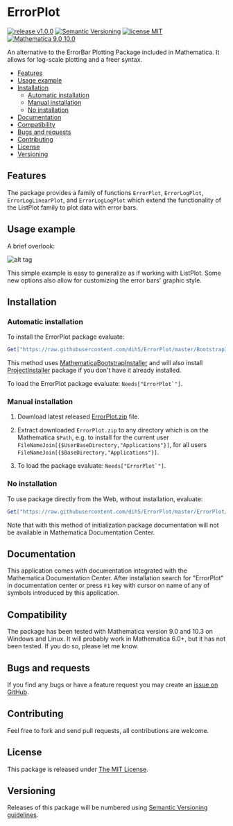 # ErrorPlot

[![release v1.0.0](http://img.shields.io/badge/release-v1.0.0-brightgreen.svg)](https://github.com/dih5/ErrorPlot/releases/latest)
[![Semantic Versioning](https://img.shields.io/badge/SemVer-2.0.0-brightgreen.svg)](http://semver.org/spec/v2.0.0.html)
[![license MIT](https://img.shields.io/badge/license-MIT%20Licencse-blue.svg)](https://github.com/dih5/ErrorPlot/blob/master/LICENSE.txt)
[![Mathematica 9.0 10.0](https://img.shields.io/badge/Mathematica-9.0_10.0-brightgreen.svg)](#compatibility)


An alternative to the ErrorBar Plotting Package included in Mathematica.
It allows for log-scale plotting and a freer syntax.

* [Features](#features)
* [Usage example](#usage-example)
* [Installation](#installation)
    * [Automatic installation](#automatic-installation)
    * [Manual installation](#manual-installation)
    * [No installation](#no-installation)
* [Documentation](#documentation)
* [Compatibility](#compatibility)
* [Bugs and requests](#bugs-and-requests)
* [Contributing](#contributing)
* [License](#license)
* [Versioning](#versioning)

## Features
The package provides a family of functions `ErrorPlot`, `ErrorLogPlot`, `ErrorLogLinearPlot`, and `ErrorLogLogPlot` which extend the functionality of the ListPlot family to plot data with error bars.
## Usage example

A brief overlook:

![alt tag](https://raw.github.com/dih5/ErrorPlot/master/demo.png)

This simple example is easy to generalize as if working with ListPlot. Some new options also allow for customizing the error bars' graphic style.

## Installation


### Automatic installation

To install the ErrorPlot package evaluate:
```Mathematica
Get["https://raw.githubusercontent.com/dih5/ErrorPlot/master/BootstrapInstall.m"]
```

This method uses [MathematicaBootstrapInstaller](https://github.com/jkuczm/MathematicaBootstrapInstaller) and will also install
[ProjectInstaller](https://github.com/lshifr/ProjectInstaller) package if you don't have it already installed.

To load the ErrorPlot package evaluate: ``Needs["ErrorPlot`"]``.


### Manual installation

1. Download latest released
   [ErrorPlot.zip](https://github.com/dih5/ErrorPlot/releases/download/v1.0.0/ErrorPlot.zip)
   file.

2. Extract downloaded `ErrorPlot.zip` to any directory which is on the Mathematica `$Path`,
   e.g. to install for the current user `FileNameJoin[{$UserBaseDirectory,"Applications"}]`,
   for all users `FileNameJoin[{$BaseDirectory,"Applications"}]`.

3. To load the package evaluate: ``Needs["ErrorPlot`"]``.


### No installation

To use package directly from the Web, without installation, evaluate:
```Mathematica
Get["https://raw.githubusercontent.com/dih5/ErrorPlot/master/ErrorPlot/ErrorPlot.m"]
```

Note that with this method of initialization
package documentation will not be available in Mathematica Documentation Center.


## Documentation

This application comes with documentation integrated with the Mathematica Documentation Center.
After installation search for "ErrorPlot" in documentation center
or press `F1` key with cursor on name of any of symbols introduced by this application.




## Compatibility

The package has been tested with Mathematica version 9.0 and 10.3 on Windows and Linux.
It will probably work in Mathematica 6.0+, but it has not been tested. If you do so, please let me know.



## Bugs and requests

If you find any bugs or have a feature request you may create an
[issue on GitHub](https://github.com/dih5/ErrorPlot/issues).



## Contributing

Feel free to fork and send pull requests, all contributions are welcome.



## License

This package is released under
[The MIT License](https://github.com/dih5/ErrorPlot/master/LICENSE).



## Versioning

Releases of this package will be numbered using
[Semantic Versioning guidelines](http://semver.org/).